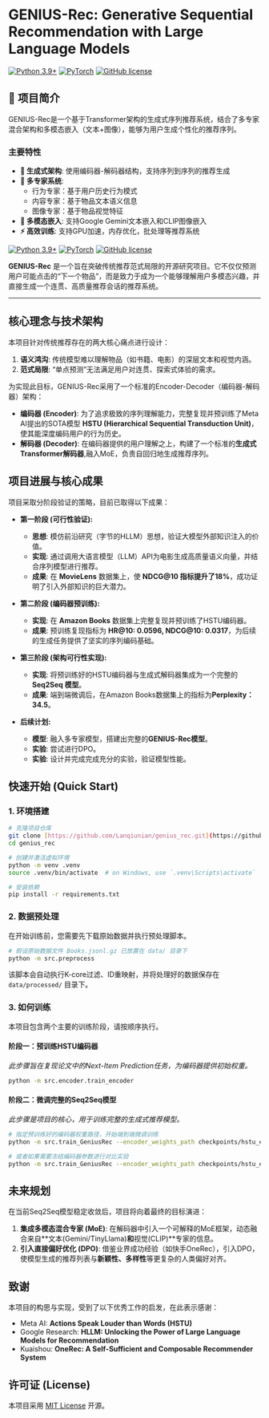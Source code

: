 # GENIUS-Rec: Generative Sequential Recommendation with Large Language Models

[![Python 3.9+](https://img.shields.io/badge/Python-3.9+-blue.svg)](https://www.python.org/downloads/)
[![PyTorch](https://img.shields.io/badge/PyTorch-%23EE4C2C.svg?style=flat&logo=PyTorch&logoColor=white)](https://pytorch.org/)
[![GitHub license](https://img.shields.io/badge/license-MIT-blue.svg)](https://github.com/Lanqiunian/genius_rec/blob/main/LICENSE)

## 🎯 项目简介

GENIUS-Rec是一个基于Transformer架构的生成式序列推荐系统，结合了多专家混合架构和多模态嵌入（文本+图像），能够为用户生成个性化的推荐序列。

### 主要特性

- **🔄 生成式架构**: 使用编码器-解码器结构，支持序列到序列的推荐生成
- **🧠 多专家系统**: 
  - 行为专家：基于用户历史行为模式
  - 内容专家：基于物品文本语义信息
  - 图像专家：基于物品视觉特征
- **📝 多模态嵌入**: 支持Google Gemini文本嵌入和CLIP图像嵌入
- **⚡ 高效训练**: 支持GPU加速，内存优化，批处理等推荐系统

[![Python 3.9+](https://img.shields.io/badge/Python-3.9+-blue.svg)](https://www.python.org/downloads/)
[![PyTorch](https://img.shields.io/badge/PyTorch-%23EE4C2C.svg?style=flat&logo=PyTorch&logoColor=white)](https://pytorch.org/)
[![GitHub license](https://img.shields.io/badge/license-MIT-blue.svg)](https://github.com/Lanqiunian/genius_rec/blob/main/LICENSE)

**GENIUS-Rec** 是一个旨在突破传统推荐范式局限的开源研究项目。它不仅仅预测用户可能点击的“下一个物品”，而是致力于成为一个能够理解用户多模态兴趣，并直接生成一个连贯、高质量推荐会话的推荐系统。

---

## 核心理念与技术架构

本项目针对传统推荐存在的两大核心痛点进行设计：
1.  **语义鸿沟**: 传统模型难以理解物品（如书籍、电影）的深层文本和视觉内涵。
2.  **范式局限**: “单点预测”无法满足用户对连贯、探索式体验的需求。

为实现此目标，GENIUS-Rec采用了一个标准的Encoder-Decoder（编码器-解码器）架构：

* **编码器 (Encoder)**: 为了追求极致的序列理解能力，完整复现并预训练了Meta AI提出的SOTA模型 **HSTU (Hierarchical Sequential Transduction Unit)**，使其能深度编码用户的行为历史。
* **解码器 (Decoder)**: 在编码器提供的用户理解之上，构建了一个标准的**生成式Transformer解码器**,融入MoE，负责自回归地生成推荐序列。

## 项目进展与核心成果

项目采取分阶段验证的策略，目前已取得以下成果：

* **第一阶段 (可行性验证):**
    * **思想**: 模仿前沿研究（字节的HLLM）思想，验证大模型外部知识注入的价值。
    * **实现**: 通过调用大语言模型（LLM）API为电影生成高质量语义向量，并结合序列模型进行推荐。
    * **成果**: 在 **MovieLens** 数据集上，使 **NDCG@10 指标提升了18%**，成功证明了引入外部知识的巨大潜力。

* **第二阶段 (编码器预训练):**
    * **实现**: 在 **Amazon Books** 数据集上完整复现并预训练了HSTU编码器。
    * **成果**: 预训练复现指标为 **HR@10: 0.0596, NDCG@10: 0.0317**，为后续的生成任务提供了坚实的序列编码基础。

* **第三阶段 (架构可行性实现):**
    * **实现**: 将预训练好的HSTU编码器与生成式解码器集成为一个完整的 **Seq2Seq 模型**。
    * **成果**: 端到端微调后，在Amazon Books数据集上的指标为**Perplexity：34.5**。

* **后续计划:**
    * **模型**: 融入多专家模型，搭建出完整的**GENIUS-Rec模型**。
    * **实验**: 尝试进行DPO。
    * **实验**: 设计并完成完成充分的实验，验证模型性能。

    
## 快速开始 (Quick Start)

### 1. 环境搭建

```bash
# 克隆项目仓库
git clone [https://github.com/Lanqiunian/genius_rec.git](https://github.com/Lanqiunian/genius_rec.git)
cd genius_rec

# 创建并激活虚拟环境
python -m venv .venv
source .venv/bin/activate  # on Windows, use `.venv\Scripts\activate`

# 安装依赖
pip install -r requirements.txt
```

### 2. 数据预处理

在开始训练前，您需要先下载原始数据并执行预处理脚本。

```bash
# 假设原始数据文件 Books.jsonl.gz 已放置在 data/ 目录下
python -m src.preprocess
```
该脚本会自动执行K-core过滤、ID重映射，并将处理好的数据保存在 `data/processed/` 目录下。

### 3. 如何训练

本项目包含两个主要的训练阶段，请按顺序执行。

#### 阶段一：预训练HSTU编码器

*此步骤旨在复现论文中的Next-Item Prediction任务，为编码器提供初始权重。*

```bash
python -m src.encoder.train_encoder 
```

#### 阶段二：微调完整的Seq2Seq模型

*此步骤是项目的核心，用于训练完整的生成式推荐模型。*

```bash
# 指定预训练好的编码器权重路径，开始端到端微调训练
python -m src.train_GeniusRec --encoder_weights_path checkpoints/hstu_encoder.pth

# 或者如果需要冻结编码器参数进行对比实验
python -m src.train_GeniusRec --encoder_weights_path checkpoints/hstu_encoder.pth --freeze_encoder
```

## 未来规划

在当前Seq2Seq模型稳定收敛后，项目将向着最终的目标演进：

1.  **集成多模态混合专家 (MoE)**: 在解码器中引入一个可解释的MoE框架，动态融合来自**文本(Gemini/TinyLlama)**和**视觉(CLIP)**专家的信息。
2.  **引入直接偏好优化 (DPO)**: 借鉴业界成功经验（如快手OneRec），引入DPO，使模型生成的推荐列表与**新颖性、多样性**等更复杂的人类偏好对齐。

## 致谢

本项目的构思与实现，受到了以下优秀工作的启发，在此表示感谢：
* Meta AI: **Actions Speak Louder than Words (HSTU)**
* Google Research: **HLLM: Unlocking the Power of Large Language Models for Recommendation**
* Kuaishou: **OneRec: A Self-Sufficient and Composable Recommender System**

## 许可证 (License)

本项目采用 [MIT License](LICENSE) 开源。

